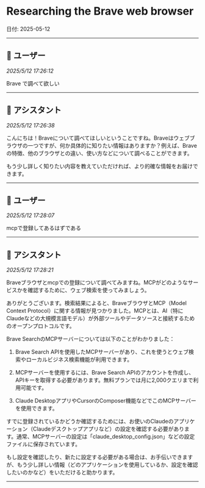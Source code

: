 # Researching the Brave web browser

日付: 2025-05-12

---

## 👤 ユーザー
*2025/5/12 17:26:12*

Brave で調べて欲しい

---

## 🤖 アシスタント
*2025/5/12 17:26:38*

こんにちは！Braveについて調べてほしいということですね。Braveはウェブブラウザの一つですが、何か具体的に知りたい情報はありますか？例えば、Braveの特徴、他のブラウザとの違い、使い方などについて調べることができます。

もう少し詳しく知りたい内容を教えていただければ、より的確な情報をお届けできます。

---

## 👤 ユーザー
*2025/5/12 17:28:07*

mcpで登録してあるはずである

---

## 🤖 アシスタント
*2025/5/12 17:28:21*

Braveブラウザとmcpでの登録について調べてみますね。MCPがどのようなサービスかを確認するために、ウェブ検索を使ってみましょう。


ありがとうございます。検索結果によると、BraveブラウザとMCP（Model Context Protocol）に関する情報が見つかりました。MCPとは、AI（特にClaudeなどの大規模言語モデル）が外部ツールやデータソースと接続するためのオープンプロトコルです。

Brave SearchのMCPサーバーについては以下のことがわかりました：

1. Brave Search APIを使用したMCPサーバーがあり、これを使うとウェブ検索やローカルビジネス検索機能が利用できます。

2. MCPサーバーを使用するには、Brave Search APIのアカウントを作成し、APIキーを取得する必要があります。無料プランでは月に2,000クエリまで利用可能です。

3. Claude DesktopアプリやCursorのComposer機能などでこのMCPサーバーを使用できます。

すでに登録されているかどうか確認するためには、お使いのClaudeのアプリケーション（Claudeデスクトップアプリなど）の設定を確認する必要があります。通常、MCPサーバーの設定は「claude\_desktop\_config.json」などの設定ファイルに保存されています。

もし設定を確認したり、新たに設定する必要がある場合は、お手伝いできますが、もう少し詳しい情報（どのアプリケーションを使用しているか、設定を確認したいのかなど）をいただけると助かります。

---

